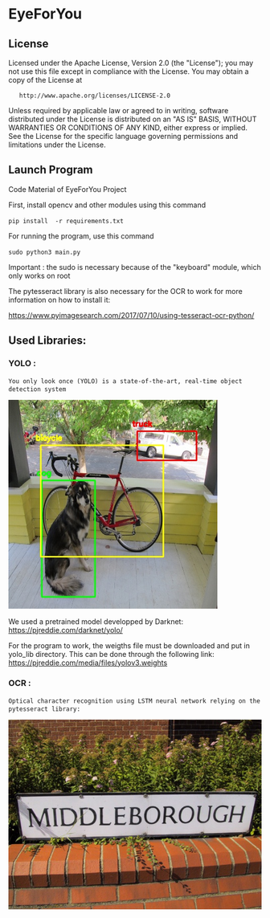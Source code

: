 # EyeForYou

   
   ## License
   
   Licensed under the Apache License, Version 2.0 (the "License");
   you may not use this file except in compliance with the License.
   You may obtain a copy of the License at

       http://www.apache.org/licenses/LICENSE-2.0

   Unless required by applicable law or agreed to in writing, software
   distributed under the License is distributed on an "AS IS" BASIS,
   WITHOUT WARRANTIES OR CONDITIONS OF ANY KIND, either express or implied.
   See the License for the specific language governing permissions and
   limitations under the License.
   
   

   ## Launch Program
   
Code Material of EyeForYou Project

First, install opencv and other modules using this command 

`pip install  -r requirements.txt`

For running the program, use this command

`sudo python3 main.py`

Important : the sudo is necessary because of the "keyboard" module, which 
only works on root

The pytesseract library is also necessary for the OCR to work for more information on how to install it:   

   https://www.pyimagesearch.com/2017/07/10/using-tesseract-ocr-python/
  
   ## Used Libraries:
    
   ### YOLO :
    You only look once (YOLO) is a state-of-the-art, real-time object detection system
   ![Alt text](yolo_lib/object-detection.jpg?raw=true "Object Detection")
   
   We used a pretrained model developped by Darknet:
         https://pjreddie.com/darknet/yolo/
         
   For the program to work, the weigths file must be downloaded and put in yolo_lib directory.
   This can be done through the following link:
      https://pjreddie.com/media/files/yolov3.weights
         
   ### OCR :
    Optical character recognition using LSTM neural network relying on the pytesseract library:
    
   ![Alt text](ocr/images/example.jpg?raw=true "Character recognition")
